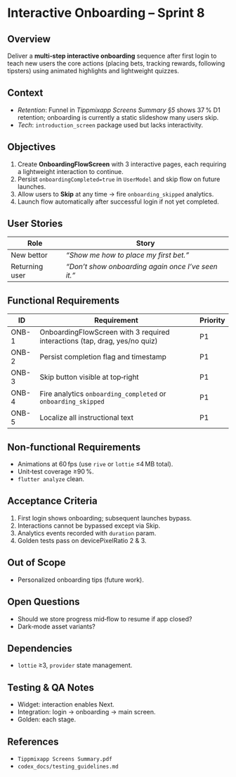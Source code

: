 # Interactive Onboarding – Sprint 8

## Overview

Deliver a **multi‑step interactive onboarding** sequence after first login to teach new users the core actions (placing bets, tracking rewards, following tipsters) using animated highlights and lightweight quizzes.

## Context

* *Retention*: Funnel in *Tippmixapp Screens Summary §5* shows 37 % D1 retention; onboarding is currently a static slideshow many users skip.
* *Tech*: `introduction_screen` package used but lacks interactivity.

## Objectives

1. Create **OnboardingFlowScreen** with 3 interactive pages, each requiring a lightweight interaction to continue.
2. Persist `onboardingCompleted=true` in `UserModel` and skip flow on future launches.
3. Allow users to **Skip** at any time → fire `onboarding_skipped` analytics.
4. Launch flow automatically after successful login if not yet completed.

## User Stories

| Role           | Story                                              |
| -------------- | -------------------------------------------------- |
| New bettor     | *“Show me how to place my first bet.”*             |
| Returning user | *“Don’t show onboarding again once I’ve seen it.”* |

## Functional Requirements

| ID    | Requirement                                                                | Priority |
| ----- | -------------------------------------------------------------------------- | -------- |
| ONB-1 | OnboardingFlowScreen with 3 required interactions (tap, drag, yes/no quiz) | P1       |
| ONB-2 | Persist completion flag and timestamp                                      | P1       |
| ONB-3 | Skip button visible at top‑right                                           | P1       |
| ONB-4 | Fire analytics `onboarding_completed` or `onboarding_skipped`              | P1       |
| ONB-5 | Localize all instructional text                                            | P1       |

## Non‑functional Requirements

* Animations at 60 fps (use `rive` or `lottie` ≤4 MB total).
* Unit‑test coverage ≥90 %.
* `flutter analyze` clean.

## Acceptance Criteria

1. First login shows onboarding; subsequent launches bypass.
2. Interactions cannot be bypassed except via Skip.
3. Analytics events recorded with `duration` param.
4. Golden tests pass on devicePixelRatio 2 & 3.

## Out of Scope

* Personalized onboarding tips (future work).

## Open Questions

* Should we store progress mid‑flow to resume if app closed?
* Dark‑mode asset variants?

## Dependencies

* `lottie` ≥3, `provider` state management.

## Testing & QA Notes

* Widget: interaction enables Next.
* Integration: login → onboarding → main screen.
* Golden: each stage.

## References

* `Tippmixapp Screens Summary.pdf`
* `codex_docs/testing_guidelines.md`
